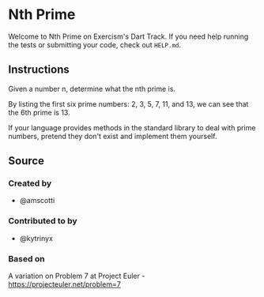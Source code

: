 # Nth Prime

Welcome to Nth Prime on Exercism's Dart Track.
If you need help running the tests or submitting your code, check out `HELP.md`.

## Instructions

Given a number n, determine what the nth prime is.

By listing the first six prime numbers: 2, 3, 5, 7, 11, and 13, we can see that the 6th prime is 13.

If your language provides methods in the standard library to deal with prime numbers, pretend they don't exist and implement them yourself.

## Source

### Created by

- @amscotti

### Contributed to by

- @kytrinyx

### Based on

A variation on Problem 7 at Project Euler - https://projecteuler.net/problem=7